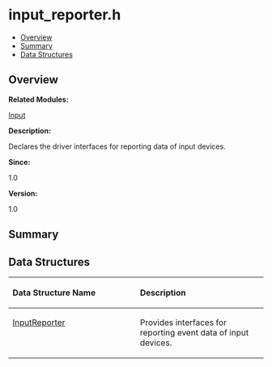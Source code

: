 # input\_reporter.h<a name="EN-US_TOPIC_0000001054718097"></a>

-   [Overview](#section573065776165627)
-   [Summary](#section1297434022165627)
-   [Data Structures](#nested-classes)

## **Overview**<a name="section573065776165627"></a>

**Related Modules:**

[Input](input.md)

**Description:**

Declares the driver interfaces for reporting data of input devices. 

**Since:**

1.0

**Version:**

1.0

## **Summary**<a name="section1297434022165627"></a>

## Data Structures<a name="nested-classes"></a>

<a name="table667846880165627"></a>
<table><thead align="left"><tr id="row270952819165627"><th class="cellrowborder" valign="top" width="50%" id="mcps1.1.3.1.1"><p id="p2126854095165627"><a name="p2126854095165627"></a><a name="p2126854095165627"></a>Data Structure Name</p>
</th>
<th class="cellrowborder" valign="top" width="50%" id="mcps1.1.3.1.2"><p id="p1923973437165627"><a name="p1923973437165627"></a><a name="p1923973437165627"></a>Description</p>
</th>
</tr>
</thead>
<tbody><tr id="row1928693053165627"><td class="cellrowborder" valign="top" width="50%" headers="mcps1.1.3.1.1 "><p id="p1153003181165627"><a name="p1153003181165627"></a><a name="p1153003181165627"></a><a href="inputreporter.md">InputReporter</a></p>
</td>
<td class="cellrowborder" valign="top" width="50%" headers="mcps1.1.3.1.2 "><p id="p339798945165627"><a name="p339798945165627"></a><a name="p339798945165627"></a>Provides interfaces for reporting event data of input devices. </p>
</td>
</tr>
</tbody>
</table>

